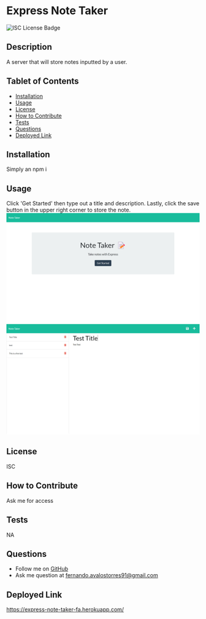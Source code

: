 
# Express Note Taker

![ISC License Badge](https://img.shields.io/badge/License-ISC-blue.svg)

## Description
A server that will store notes inputted by a user.

## Tablet of Contents
- [Installation](#installation)
- [Usage](#usage)
- [License](#license)
- [How to Contribute](#how-to-contribute)
- [Tests](#tests)
- [Questions](#questions)
- [Deployed Link](#deployed-link)

## Installation
Simply an npm i

## Usage
Click 'Get Started' then type out a title and description. Lastly, click the save button in the upper right corner to store the note.
![Screenshot of Project](assets/images/screenshot.png)
![Screenshot of Project](assets/images/screenshot2.png)

## License
ISC

## How to Contribute
Ask me for access

## Tests
NA

## Questions
* Follow me on [GitHub](https://github.com/favalos06)
* Ask me question at fernando.avalostorres91@gmail.com

## Deployed Link
https://express-note-taker-fa.herokuapp.com/
  